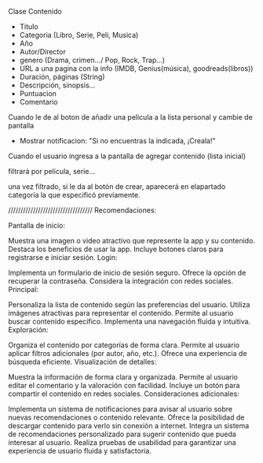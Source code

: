 Clase Contenido

- Titulo
- Categoria (Libro, Serie, Peli, Musica)
- Año
- Autor/Director
- genero (Drama, crimen.../ Pop, Rock, Trap...)
- URL a una pagina con la info (IMDB, Genius(música), goodreads(libros))
- Duración, páginas (String)
- Descripción, sinopsis...
- Puntuacion
- Comentario


Cuando le de al boton de añadir una pelicula a la lista personal y cambie de pantalla
 - Mostrar notificacion: "Si no encuentras la indicada, ¡Creala!"
 
 
 Cuando el usuario ingresa a la pantalla de agregar contenido (lista inicial)
 
 filtrará por pelicula, serie...
 
 una vez filtrado, si le da al botón de crear, aparecerá en elapartado categoría la que especificó previamente.
 
 
 //////////////////////////////////
 Recomendaciones:

Pantalla de inicio:

Muestra una imagen o video atractivo que represente la app y su contenido.
Destaca los beneficios de usar la app.
Incluye botones claros para registrarse e iniciar sesión.
Login:

Implementa un formulario de inicio de sesión seguro.
Ofrece la opción de recuperar la contraseña.
Considera la integración con redes sociales.
Principal:

Personaliza la lista de contenido según las preferencias del usuario.
Utiliza imágenes atractivas para representar el contenido.
Permite al usuario buscar contenido específico.
Implementa una navegación fluida y intuitiva.
Exploración:

Organiza el contenido por categorías de forma clara.
Permite al usuario aplicar filtros adicionales (por autor, año, etc.).
Ofrece una experiencia de búsqueda eficiente.
Visualización de detalles:

Muestra la información de forma clara y organizada.
Permite al usuario editar el comentario y la valoración con facilidad.
Incluye un botón para compartir el contenido en redes sociales.
Consideraciones adicionales:

Implementa un sistema de notificaciones para avisar al usuario sobre nuevas recomendaciones o contenido relevante.
Ofrece la posibilidad de descargar contenido para verlo sin conexión a internet.
Integra un sistema de recomendaciones personalizado para sugerir contenido que pueda interesar al usuario.
Realiza pruebas de usabilidad para garantizar una experiencia de usuario fluida y satisfactoria.
